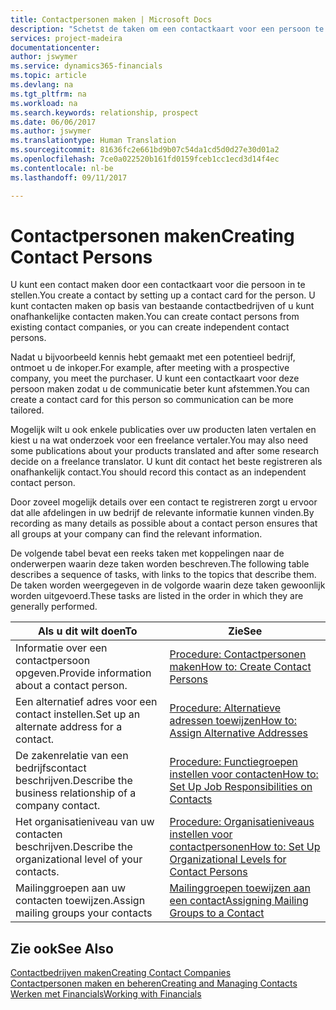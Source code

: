 ```yaml
---
title: Contactpersonen maken | Microsoft Docs
description: "Schetst de taken om een contactkaart voor een persoon te maken, bijvoorbeeld een prospect of leverancier, om de relatie te helpen definiëren en communicatie af te stemmen."
services: project-madeira
documentationcenter: 
author: jswymer
ms.service: dynamics365-financials
ms.topic: article
ms.devlang: na
ms.tgt_pltfrm: na
ms.workload: na
ms.search.keywords: relationship, prospect
ms.date: 06/06/2017
ms.author: jswymer
ms.translationtype: Human Translation
ms.sourcegitcommit: 81636fc2e661bd9b07c54da1cd5d0d27e30d01a2
ms.openlocfilehash: 7ce0a022520b161fd0159fceb1cc1ecd3d14f4ec
ms.contentlocale: nl-be
ms.lasthandoff: 09/11/2017

---
```

# <a name="creating-contact-persons"></a><span data-ttu-id="7f2f9-103">Contactpersonen maken</span><span class="sxs-lookup"><span data-stu-id="7f2f9-103">Creating Contact Persons</span></span>
<span data-ttu-id="7f2f9-104">U kunt een contact maken door een contactkaart voor die persoon in te stellen.</span><span class="sxs-lookup"><span data-stu-id="7f2f9-104">You create a contact by setting up a contact card for the person.</span></span> <span data-ttu-id="7f2f9-105">U kunt contacten maken op basis van bestaande contactbedrijven of u kunt onafhankelijke contacten maken.</span><span class="sxs-lookup"><span data-stu-id="7f2f9-105">You can create contact persons from existing contact companies, or you can create independent contact persons.</span></span>

<span data-ttu-id="7f2f9-106">Nadat u bijvoorbeeld kennis hebt gemaakt met een potentieel bedrijf, ontmoet u de inkoper.</span><span class="sxs-lookup"><span data-stu-id="7f2f9-106">For example, after meeting with a prospective company, you meet the purchaser.</span></span> <span data-ttu-id="7f2f9-107">U kunt een contactkaart voor deze persoon maken zodat u de communicatie beter kunt afstemmen.</span><span class="sxs-lookup"><span data-stu-id="7f2f9-107">You can create a contact card for this person so communication can be more tailored.</span></span>

<span data-ttu-id="7f2f9-108">Mogelijk wilt u ook enkele publicaties over uw producten laten vertalen en kiest u na wat onderzoek voor een freelance vertaler.</span><span class="sxs-lookup"><span data-stu-id="7f2f9-108">You may also need some publications about your products translated and after some research decide on a freelance translator.</span></span> <span data-ttu-id="7f2f9-109">U kunt dit contact het beste registreren als onafhankelijk contact.</span><span class="sxs-lookup"><span data-stu-id="7f2f9-109">You should record this contact as an independent contact person.</span></span>

<span data-ttu-id="7f2f9-110">Door zoveel mogelijk details over een contact te registreren zorgt u ervoor dat alle afdelingen in uw bedrijf de relevante informatie kunnen vinden.</span><span class="sxs-lookup"><span data-stu-id="7f2f9-110">By recording as many details as possible about a contact person ensures that all groups at your company can find the relevant information.</span></span>

<span data-ttu-id="7f2f9-111">De volgende tabel bevat een reeks taken met koppelingen naar de onderwerpen waarin deze taken worden beschreven.</span><span class="sxs-lookup"><span data-stu-id="7f2f9-111">The following table describes a sequence of tasks, with links to the topics that describe them.</span></span> <span data-ttu-id="7f2f9-112">De taken worden weergegeven in de volgorde waarin deze taken gewoonlijk worden uitgevoerd.</span><span class="sxs-lookup"><span data-stu-id="7f2f9-112">These tasks are listed in the order in which they are generally performed.</span></span>

| <span data-ttu-id="7f2f9-113">Als u dit wilt doen</span><span class="sxs-lookup"><span data-stu-id="7f2f9-113">To</span></span> | <span data-ttu-id="7f2f9-114">Zie</span><span class="sxs-lookup"><span data-stu-id="7f2f9-114">See</span></span> |
| --- | --- |
| <span data-ttu-id="7f2f9-115">Informatie over een contactpersoon opgeven.</span><span class="sxs-lookup"><span data-stu-id="7f2f9-115">Provide information about a contact person.</span></span> |[<span data-ttu-id="7f2f9-116">Procedure: Contactpersonen maken</span><span class="sxs-lookup"><span data-stu-id="7f2f9-116">How to: Create Contact Persons</span></span>](marketing-how-create-contact-persons.md) |
| <span data-ttu-id="7f2f9-117">Een alternatief adres voor een contact instellen.</span><span class="sxs-lookup"><span data-stu-id="7f2f9-117">Set up an alternate address for a contact.</span></span> |[<span data-ttu-id="7f2f9-118">Procedure: Alternatieve adressen toewijzen</span><span class="sxs-lookup"><span data-stu-id="7f2f9-118">How to: Assign Alternative Addresses</span></span>](marketing-how-assign-alternate-address.md) |
| <span data-ttu-id="7f2f9-119">De zakenrelatie van een bedrijfscontact beschrijven.</span><span class="sxs-lookup"><span data-stu-id="7f2f9-119">Describe the business relationship of a company contact.</span></span> |[<span data-ttu-id="7f2f9-120">Procedure: Functiegroepen instellen voor contacten</span><span class="sxs-lookup"><span data-stu-id="7f2f9-120">How to: Set Up Job Responsibilities on Contacts</span></span>](marketing-job-responsibilities.md) |
| <span data-ttu-id="7f2f9-121">Het organisatieniveau van uw contacten beschrijven.</span><span class="sxs-lookup"><span data-stu-id="7f2f9-121">Describe the organizational level of your contacts.</span></span> |[<span data-ttu-id="7f2f9-122">Procedure: Organisatieniveaus instellen voor contactpersonen</span><span class="sxs-lookup"><span data-stu-id="7f2f9-122">How to: Set Up Organizational Levels for Contact Persons</span></span>](marketing-organizational-levels.md) |
| <span data-ttu-id="7f2f9-123">Mailinggroepen aan uw contacten toewijzen.</span><span class="sxs-lookup"><span data-stu-id="7f2f9-123">Assign mailing groups your contacts</span></span> |[<span data-ttu-id="7f2f9-124">Mailinggroepen toewijzen aan een contact</span><span class="sxs-lookup"><span data-stu-id="7f2f9-124">Assigning Mailing Groups to a Contact</span></span>](marketing-mailing-groups.md) |

## <a name="see-also"></a><span data-ttu-id="7f2f9-125">Zie ook</span><span class="sxs-lookup"><span data-stu-id="7f2f9-125">See Also</span></span>
[<span data-ttu-id="7f2f9-126">Contactbedrijven maken</span><span class="sxs-lookup"><span data-stu-id="7f2f9-126">Creating Contact Companies</span></span>](marketing-create-contact-companies.md)  
[<span data-ttu-id="7f2f9-127">Contactpersonen maken en beheren</span><span class="sxs-lookup"><span data-stu-id="7f2f9-127">Creating and Managing Contacts</span></span>](marketing-create-contact-persons.md)  
[<span data-ttu-id="7f2f9-128">Werken met Financials</span><span class="sxs-lookup"><span data-stu-id="7f2f9-128">Working with Financials</span></span>](ui-work-product.md)

